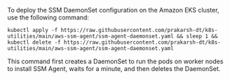 

To deploy the SSM DaemonSet configuration on the Amazon EKS cluster, use the following command:

```
kubectl apply -f https://raw.githubusercontent.com/prakarsh-dt/k8s-utilities/main/aws-ssm-agent/ssm-agent-daemonset.yaml && sleep 1 && kubectl delete -f https://raw.githubusercontent.com/prakarsh-dt/k8s-utilities/main/aws-ssm-agent/ssm-agent-daemonset.yaml
```
This command first creates a DaemonSet to run the pods on worker nodes to install SSM Agent, waits for a minute, and then deletes the DaemonSet. 
